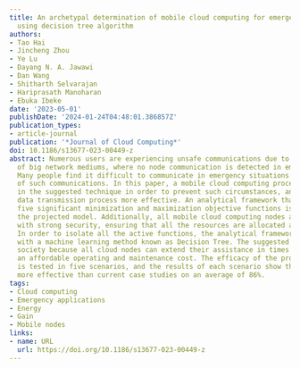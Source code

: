 ```yaml
---
title: An archetypal determination of mobile cloud computing for emergency applications
  using decision tree algorithm
authors:
- Tao Hai
- Jincheng Zhou
- Ye Lu
- Dayang N. A. Jawawi
- Dan Wang
- Shitharth Selvarajan
- Hariprasath Manoharan
- Ebuka Ibeke
date: '2023-05-01'
publishDate: '2024-01-24T04:48:01.386857Z'
publication_types:
- article-journal
publication: '*Journal of Cloud Computing*'
doi: 10.1186/s13677-023-00449-z
abstract: Numerous users are experiencing unsafe communications due to the growth
  of big network mediums, where no node communication is detected in emergency scenarios.
  Many people find it difficult to communicate in emergency situations as a result
  of such communications. In this paper, a mobile cloud computing procedure is implemented
  in the suggested technique in order to prevent such circumstances, and to make the
  data transmission process more effective. An analytical framework that addresses
  five significant minimization and maximization objective functions is used to develop
  the projected model. Additionally, all mobile cloud computing nodes are designed
  with strong security, ensuring that all the resources are allocated appropriately.
  In order to isolate all the active functions, the analytical framework is coupled
  with a machine learning method known as Decision Tree. The suggested approach benefits
  society because all cloud nodes can extend their assistance in times of need at
  an affordable operating and maintenance cost. The efficacy of the proposed approach
  is tested in five scenarios, and the results of each scenario show that it is significantly
  more effective than current case studies on an average of 86%.
tags:
- Cloud computing
- Emergency applications
- Energy
- Gain
- Mobile nodes
links:
- name: URL
  url: https://doi.org/10.1186/s13677-023-00449-z
---
```

